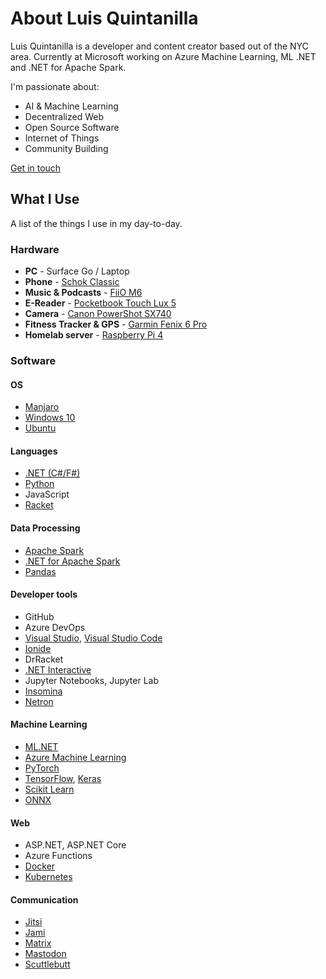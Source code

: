 # About Luis Quintanilla

Luis Quintanilla is a developer and content creator based out of the NYC area. Currently at Microsoft working on Azure Machine Learning, ML .NET and .NET for Apache Spark.

I'm passionate about:

- AI & Machine Learning
- Decentralized Web
- Open Source Software
- Internet of Things
- Community Building

[Get in touch](/contact.html)

## What I Use

A list of the things I use in my day-to-day.

### Hardware

- **PC** - Surface Go / Laptop
- **Phone** - [Schok Classic](https://schokgear.com/)
- **Music & Podcasts** - [FiiO M6](https://www.fiio.com/m6)
- **E-Reader** - [Pocketbook Touch Lux 5](https://www.pocketbook-int.com/int)
- **Camera** - [Canon PowerShot SX740](https://www.usa.canon.com/internet/portal/us/home/products/details/cameras/point-and-shoot-digital-cameras/long-zoom-cameras/powershot-sx740-hs)
- **Fitness Tracker & GPS** - [Garmin Fenix 6 Pro](https://buy.garmin.com/en-US/US/p/641435/pn/010-02157-10)
- **Homelab server** - [Raspberry Pi 4](https://www.raspberrypi.org/products/raspberry-pi-4-model-b/)

### Software

#### OS

- [Manjaro](https://manjaro.org/)
- [Windows 10](https://www.microsoft.com/software-download/windows10)
- [Ubuntu](https://ubuntu.com/)

#### Languages

- [.NET (C#/F#)](https://dotnet.microsoft.com/)
- [Python](https://www.python.org/)
- JavaScript
- [Racket](https://racket-lang.org/)

#### Data Processing

- [Apache Spark](https://spark.apache.org/)
- [.NET for Apache Spark](https://dotnet.microsoft.com/apps/data/spark)
- [Pandas](https://pandas.pydata.org/)

#### Developer tools

- GitHub
- Azure DevOps
- [Visual Studio](https://visualstudio.microsoft.com/), [Visual Studio Code](https://code.visualstudio.com/)
- [Ionide](https://ionide.io/)
- DrRacket
- [.NET Interactive](https://github.com/dotnet/interactive)
- Jupyter Notebooks, Jupyter Lab
- [Insomina](https://insomnia.rest/)
- [Netron](https://github.com/lutzroeder/netron)

#### Machine Learning

- [ML.NET](https://dotnet.microsoft.com/apps/machinelearning-ai/ml-dotnet)
- [Azure Machine Learning](https://azure.microsoft.com/services/machine-learning/)
- [PyTorch](https://pytorch.org/)
- [TensorFlow](https://www.tensorflow.org/), [Keras](https://keras.io/)
- [Scikit Learn](https://scikit-learn.org/stable/index.html)
- [ONNX](https://onnx.ai/)

#### Web

- ASP.NET, ASP.NET Core
- Azure Functions
- [Docker](https://www.docker.com/)
- [Kubernetes](https://kubernetes.io/)

#### Communication

- [Jitsi](https://jitsi.org/)
- [Jami](https://jami.net/)
- [Matrix](https://matrix.org/)
- [Mastodon](https://joinmastodon.org/)
- [Scuttlebutt](https://scuttlebutt.nz/)
